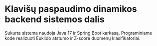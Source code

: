 # Klavišų paspaudimo dinamikos backend sistemos dalis
Sukurta sistema naudoja Java 17 ir Spring Boot karkasą. 
Programiniame kode realizuoti Euklido atstumo ir Z-score duomenų klasifikatoriai.
